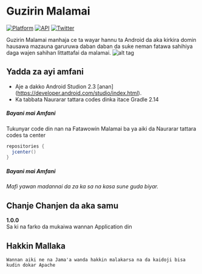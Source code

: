 # Guzirin Malamai

[![Platform](https://img.shields.io/badge/platform-android-green.svg)](http://developer.android.com/index.html)
[![API](https://img.shields.io/badge/API-15%2B-brightgreen.svg?style=flat)](https://android-arsenal.com/api?level=15)
[![Twitter](https://img.shields.io/badge/Twitter-@amansulaiman92-blue.svg?style=flat)](http://twitter.com/amansulaiman92)

Guzirin Malamai manhaja ce ta wayar hannu ta Android da aka kirkira domin hausawa mazauna garuruwa daban daban da suke neman fatawa sahihiya daga wajen sahihan littattafai da malamai.
![alt tag](https://github.com/amansulaiman/fatawowinmalamai/blob/master/Screenshot_2017-02-21-08-17-25.png)

Yadda za ayi amfani
-----
* Aje a dakko Android Studion 2.3 [anan] (https://developer.android.com/studio/index.html).
* Ka tabbata Naurarar tattara codes dinka itace Gradle 2.14


##### Bayani mai Amfani
Tukunyar code din nan na Fatawowin Malamai ba ya aiki da Naurarar tattara codes ta center
```groovy
repositories {
  jcenter()
}
```
##### Bayani mai Amfani
*Mafi yawan madannai da za ka sa na kasa sune guda biyar.*


Chanje Chanjen da aka samu
-----
<b>1.0.0</b><br>
Sa ki na farko da mukaiwa wannan Application din


Hakkin Mallaka
-----
```
Wannan aiki ne na Jama'a wanda hakkin malakarsa na da kaidoji bisa kudin dokar Apache
```
